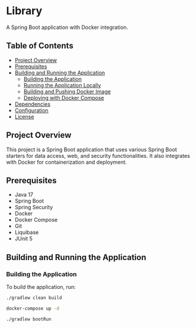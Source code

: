# Library

A Spring Boot application with Docker integration.

## Table of Contents

- [Project Overview](#project-overview)
- [Prerequisites](#prerequisites)
- [Building and Running the Application](#building-and-running-the-application)
  - [Building the Application](#building-the-application)
  - [Running the Application Locally](#running-the-application-locally)
  - [Building and Pushing Docker Image](#building-and-pushing-docker-image)
  - [Deploying with Docker Compose](#deploying-with-docker-compose)
- [Dependencies](#dependencies)
- [Configuration](#configuration)
- [License](#license)

## Project Overview

This project is a Spring Boot application that uses various Spring Boot starters for data access, web, and security functionalities. It also integrates with Docker for containerization and deployment.

## Prerequisites

- Java 17
- Spring Boot
- Spring Security
- Docker
- Docker Compose
- Git
- Liquibase
- JUnit 5

## Building and Running the Application

### Building the Application

To build the application, run:

```sh
./gradlew clean build

docker-compose up -d

./gradlew bootRun


